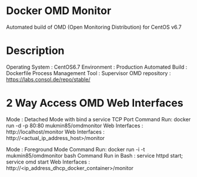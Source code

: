 # Docker OMD Monitor
Automated build of OMD (Open Monitoring Distribution) for CentOS v6.7

# Description

Operating System : CentOS6.7
Environment : Production
Automated Build : Dockerfile
Process Management Tool : Supervisor
OMD repository : https://labs.consol.de/repo/stable/

# 2 Way Access OMD Web Interfaces

Mode : Detached Mode with bind a service TCP Port
Command Run: docker run -d -p 80:80 mukmin85/omdmonitor
Web Interfaces : http://localhost/monitor
Web Interfaces : http://<actual_ip_address_host>/monitor

Mode : Foreground Mode
Command Run: docker run -i -t mukmin85/omdmonitor bash
Command Run in Bash : service httpd start; service omd start
Web Interfaces : http://<ip_address_dhcp_docker_container>/monitor
